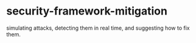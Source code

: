 # security-framework-mitigation
simulating attacks, detecting  them in real time, and suggesting how to fix them.
